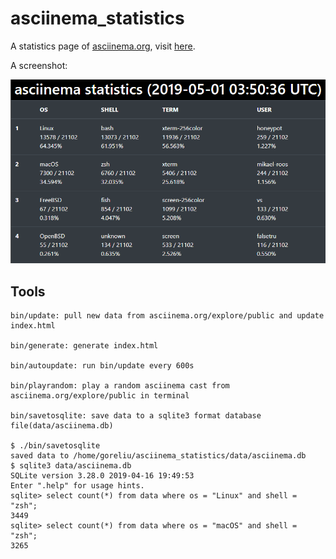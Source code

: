 # asciinema_statistics

A statistics page of [asciinema.org](https://asciinema.org/explore/public), visit [here](https://goreliu.github.io/asciinema_statistics/).

A screenshot:

![](static/img/screenshot.png)

## Tools

```
bin/update: pull new data from asciinema.org/explore/public and update index.html

bin/generate: generate index.html

bin/autoupdate: run bin/update every 600s

bin/playrandom: play a random asciinema cast from asciinema.org/explore/public in terminal

bin/savetosqlite: save data to a sqlite3 format database file(data/asciinema.db)

$ ./bin/savetosqlite
saved data to /home/goreliu/asciinema_statistics/data/asciinema.db
$ sqlite3 data/asciinema.db
SQLite version 3.28.0 2019-04-16 19:49:53
Enter ".help" for usage hints.
sqlite> select count(*) from data where os = "Linux" and shell = "zsh";
3449
sqlite> select count(*) from data where os = "macOS" and shell = "zsh";
3265
```
